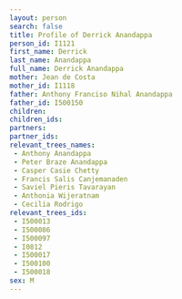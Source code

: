 ```yaml
---
layout: person
search: false
title: Profile of Derrick Anandappa
person_id: I1121
first_name: Derrick
last_name: Anandappa
full_name: Derrick Anandappa
mother: Jean de Costa
mother_id: I1118
father: Anthony Franciso Nihal Anandappa
father_id: I500150
children:
children_ids:
partners:
partner_ids:
relevant_trees_names:
 - Anthony Anandappa
 - Peter Braze Anandappa
 - Casper Casie Chetty
 - Francis Salis Canjemanaden
 - Saviel Pieris Tavarayan
 - Anthonia Wijeratnam
 - Cecilia Rodrigo
relevant_trees_ids:
 - I500013
 - I500086
 - I500097
 - I0812
 - I500017
 - I500100
 - I500018
sex: M
---
```


